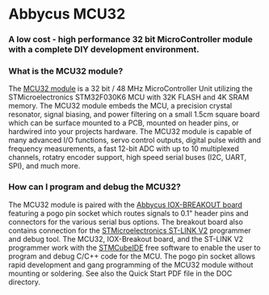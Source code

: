 # Abbycus MCU32
### A low cost - high performance 32 bit MicroController module with a complete DIY development environment. ###
### What is the MCU32 module? ###
The [MCU32 module](https://www.tindie.com/products/abbycus/abby-iox-breakout-board/) is a 32 bit / 48 MHz MicroController Unit utilizing the STMicroelectronics STM32F030K6 MCU with 32K FLASH and 4K SRAM memory. The MCU32 module embeds the MCU, a precision crystal resonator, signal biasing, and power filtering on a small 1.5cm square board which can be surface mounted to a PCB, mounted on header pins, or hardwired into your projects hardware.
The MCU32 module is capable of many advanced I/O functions, servo control outputs, digital pulse width and frequency measurements, a fast 12-bit ADC with up to 10 multiplexed channels, rotatry encoder support, high speed serial buses (I2C, UART, SPI), and much more.
### How can I program and debug the MCU32? ###
The MCU32 module is paired with the [Abbycus IOX-BREAKOUT board](https://github.com/Abbykus/Abbycus-IOX-BREAKOUT-Board) featuring a pogo pin socket which routes signals to 0.1" header pins and connectors for the various serial bus options. The breakout board also contains connection for the [STMicroelectronics ST-LINK V2](https://tenbaht.github.io/sduino/hardware/flashtool/) programmer and debug tool. 
The MCU32, IOX-Breakout board, and the ST-LINK V2 programmer work with the [STMCubeIDE](https://www.st.com/en/development-tools/stm32cubeide.html) free software to enable the user to program and debug C/C++ code for the MCU.
The pogo pin socket allows rapid development and gang programming of the MCU32 module without mounting or soldering. See also the Quick Start PDF file in the DOC directory.
